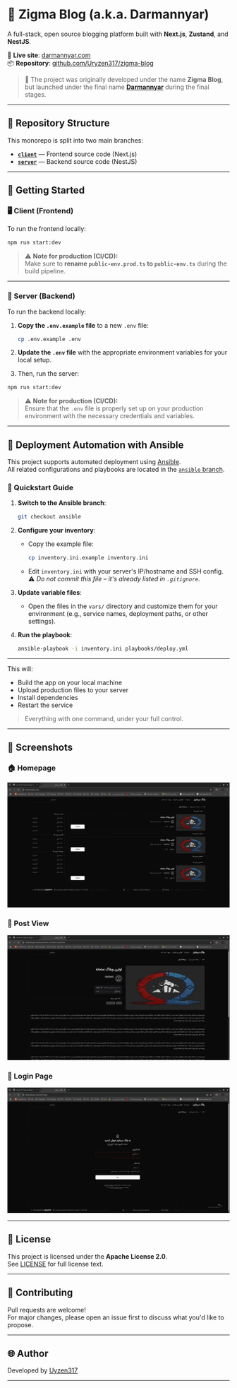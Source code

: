 # 📝 Zigma Blog (a.k.a. Darmannyar)

A full-stack, open source blogging platform built with **Next.js**, **Zustand**, and **NestJS**.

📍 **Live site**: [darmannyar.com](https://darmannyar.com)  
📦 **Repository**: [github.com/Uryzen317/zigma-blog](https://github.com/Uryzen317/zigma-blog)

> 📝 The project was originally developed under the name **Zigma Blog**, but launched under the final name [**Darmannyar**](https://darmannyar.com) during the final stages.

---

## 📁 Repository Structure

This monorepo is split into two main branches:

- **[`client`](https://github.com/Uryzen317/zigma-blog/tree/client)** — Frontend source code (Next.js)
- **[`server`](https://github.com/Uryzen317/zigma-blog/tree/server)** — Backend source code (NestJS)

---

## 🚀 Getting Started

### 🖥️ Client (Frontend)

To run the frontend locally:

```bash
npm run start:dev
```

> ⚠️ **Note for production (CI/CD):**  
> Make sure to **rename `public-env.prod.ts` to `public-env.ts`** during the build pipeline.

---

### 🧠 Server (Backend)

To run the backend locally:

1. **Copy the `.env.example` file** to a new `.env` file:

   ```bash
   cp .env.example .env

   ```

2. **Update the `.env` file** with the appropriate environment variables for your local setup.

3. Then, run the server:

```bash
npm run start:dev
```

> ⚠️ **Note for production (CI/CD):**  
> Ensure that the `.env` file is properly set up on your production environment with the necessary credentials and variables.

---

## 🔧 Deployment Automation with Ansible

This project supports automated deployment using [Ansible](https://www.ansible.com/).  
All related configurations and playbooks are located in the [`ansible` branch](https://github.com/Uryzen317/zigma-blog/tree/ansible).

### 🚀 Quickstart Guide

1. **Switch to the Ansible branch**:
    ```bash
    git checkout ansible
    ```

2. **Configure your inventory**:
    - Copy the example file:
      ```bash
      cp inventory.ini.example inventory.ini
      ```
    - Edit `inventory.ini` with your server's IP/hostname and SSH config.  
      ⚠️ *Do not commit this file – it's already listed in `.gitignore`.*

3. **Update variable files**:
    - Open the files in the `vars/` directory and customize them for your environment (e.g., service names, deployment paths, or other settings).

4. **Run the playbook**:
    ```bash
    ansible-playbook -i inventory.ini playbooks/deploy.yml
    ```

---

This will:
- Build the app on your local machine
- Upload production files to your server
- Install dependencies
- Restart the service

> Everything with one command, under your full control.

---

## 📸 Screenshots

### 🏠 Homepage

![Homepage Screenshot](screenshots/homepage.png)

### 📝 Post View

![Post View Screenshot](screenshots/post-view.png)

### 📝 Login Page

![Login Page Screenshot](screenshots/login-page.png)

---

## 📄 License

This project is licensed under the **Apache License 2.0**.  
See [LICENSE](./LICENSE) for full license text.

---

## 🤝 Contributing

Pull requests are welcome!  
For major changes, please open an issue first to discuss what you'd like to propose.

---

## 🌐 Author

Developed by [Uyzen317](https://uryzen317.ir)

---
